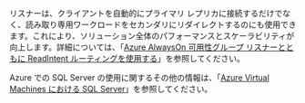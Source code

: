 リスナーは、クライアントを自動的にプライマリ レプリカに接続するだけでなく、読み取り専用ワークロードをセカンダリにリダイレクトするのにも使用できます。これにより、ソリューション全体のパフォーマンスとスケーラビリティが向上します。詳細については、「[Azure AlwaysOn 可用性グループ リスナーとともに ReadIntent ルーティングを使用する](http://go.microsoft.com/fwlink/?LinkId=522515)」を参照してください。

Azure での SQL Server の使用に関するその他の情報は、「[Azure Virtual Machines における SQL Server](../articles/virtual-machines/virtual-machines-sql-server-infrastructure-services.md)」を参照してください。

<!---HONumber=Oct15_HO3-->
